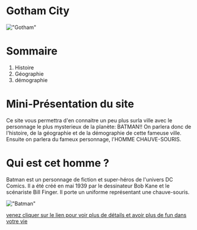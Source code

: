 # Gotham City
!["Gotham"](https://www.batman-legend.com/wp-content/uploads/2019/05/Gotham-784x490.png)


# Sommaire

1. Histoire
2. Géographie
3. démographie

# Mini-Présentation du site

Ce site vous permettra d'en connaitre un peu plus surla ville avec le personnage le plus mysterieux de la planète: BATMAN!!
On parlera donc de l'histoire, de la géographie et de la démographie de cette fameuse ville.
Ensuite on parlera du fameux personnage, l'HOMME CHAUVE-SOURIS.

# Qui est cet homme ?

Batman est un personnage de fiction et super-héros de l'univers DC Comics. Il a été créé en mai 1939 par le dessinateur Bob Kane et le scénariste Bill Finger. Il porte un uniforme représentant une chauve-souris.

!["Batman"](./asset/batman.jpg)


[venez cliquer sur le lien pour voir plus de détails et avoir plus de fun dans votre vie](https://abdulrahman92c.github.io/projet_gotham/)